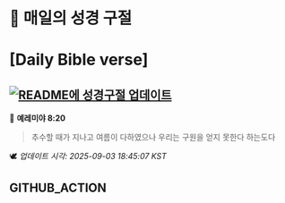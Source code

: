 # 🙏 매일의 성경 구절
# [Daily Bible verse]
## [![README에 성경구절 업데이트](https://github.com/DONGSUKA/first_test/actions/workflows/update-readme-bible.yml/badge.svg)](https://github.com/DONGSUKA/first_test/actions/workflows/update-readme-bible.yml)
<!-- START_BIBLE_VERSE -->
📖 **예레미야 8:20**
> 추수할 때가 지나고 여름이 다하였으나 우리는 구원을 얻지 못한다 하는도다

🕊️ _업데이트 시각: 2025-09-03 18:45:07 KST_
  <!-- END_BIBLE_VERSE -->
## GITHUB_ACTION
